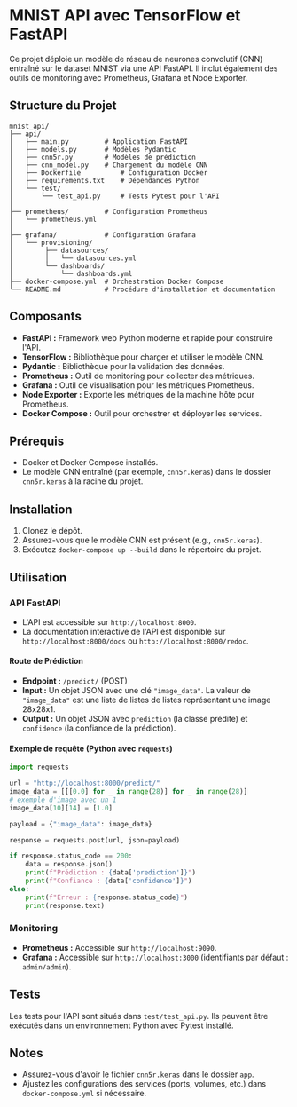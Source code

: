 # MNIST API avec TensorFlow et FastAPI

Ce projet déploie un modèle de réseau de neurones convolutif (CNN) entraîné sur le dataset MNIST via une API FastAPI. Il inclut également des outils de monitoring avec Prometheus, Grafana et Node Exporter.

## Structure du Projet

```
mnist_api/
├── api/
│   ├── main.py         # Application FastAPI
│   ├── models.py       # Modèles Pydantic
│   ├── cnn5r.py        # Modèles de prédiction
│   ├── cnn_model.py    # Chargement du modèle CNN
│   ├── Dockerfile          # Configuration Docker
│   ├── requirements.txt    # Dépendances Python   
│   └── test/
│       └── test_api.py     # Tests Pytest pour l'API
│
├── prometheus/         # Configuration Prometheus
│   └── prometheus.yml
│
├── grafana/            # Configuration Grafana
│   └── provisioning/
│        ├── datasources/
│        │   └── datasources.yml
│        └── dashboards/
│            └── dashboards.yml
├── docker-compose.yml  # Orchestration Docker Compose  
└── README.md           # Procédure d'installation et documentation
```

## Composants

* **FastAPI :** Framework web Python moderne et rapide pour construire l'API.
* **TensorFlow :** Bibliothèque pour charger et utiliser le modèle CNN.
* **Pydantic :** Bibliothèque pour la validation des données.
* **Prometheus :** Outil de monitoring pour collecter des métriques.
* **Grafana :** Outil de visualisation pour les métriques Prometheus.
* **Node Exporter :** Exporte les métriques de la machine hôte pour Prometheus.
* **Docker Compose :** Outil pour orchestrer et déployer les services.

## Prérequis

* Docker et Docker Compose installés.
* Le modèle CNN entraîné (par exemple, `cnn5r.keras`) dans le dossier `cnn5r.keras` à la racine du projet.

## Installation

1.  Clonez le dépôt.
2.  Assurez-vous que le modèle CNN est présent (e.g., `cnn5r.keras`).
3.  Exécutez `docker-compose up --build` dans le répertoire du projet.

## Utilisation

###   API FastAPI

* L'API est accessible sur `http://localhost:8000`.
* La documentation interactive de l'API est disponible sur `http://localhost:8000/docs` ou `http://localhost:8000/redoc`.

####   Route de Prédiction

* **Endpoint :** `/predict/` (POST)
* **Input :** Un objet JSON avec une clé `"image_data"`. La valeur de `"image_data"` est une liste de listes de listes représentant une image 28x28x1.
* **Output :** Un objet JSON avec `prediction` (la classe prédite) et `confidence` (la confiance de la prédiction).

####   Exemple de requête (Python avec `requests`)

```python
import requests

url = "http://localhost:8000/predict/"
image_data = [[[0.0] for _ in range(28)] for _ in range(28)]
# exemple d'image avec un 1
image_data[10][14] = [1.0]

payload = {"image_data": image_data}

response = requests.post(url, json=payload)

if response.status_code == 200:
    data = response.json()
    print(f"Prédiction : {data['prediction']}")
    print(f"Confiance : {data['confidence']}")
else:
    print(f"Erreur : {response.status_code}")
    print(response.text)
```

###   Monitoring

* **Prometheus :** Accessible sur `http://localhost:9090`.
* **Grafana :** Accessible sur `http://localhost:3000` (identifiants par défaut : `admin/admin`).

## Tests

Les tests pour l'API sont situés dans `test/test_api.py`. Ils peuvent être exécutés dans un environnement Python avec Pytest installé.

## Notes

* Assurez-vous d'avoir le fichier `cnn5r.keras` dans le dossier `app`.
* Ajustez les configurations des services (ports, volumes, etc.) dans `docker-compose.yml` si nécessaire.

